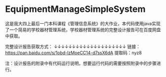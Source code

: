# EquipmentManageSimpleSystem
这是我大四上最后一门本科课程《管理信息系统》的大作业，本代码使用java实现了一个简易的学校器材管理系统，学校器材管理系统的完整设计报告可在百度网盘中获取。

完整设计报告获取方式：
↓↓↓↓↓↓↓↓↓↓↓↓↓↓↓↓↓↓↓↓
链接：https://pan.baidu.com/s/1obd-lzMoeCC14-d7ssX6dA 
提取码：nyz8 

注：设计报告的附录中有代码运行说明，想要运行代码的需要按照附录中的步骤进行。
